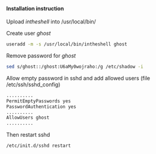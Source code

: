 
#### Installation instruction
Upload _intheshell_ into /usr/local/bin/

Create user *ghost*
```sh
useradd -m -s /usr/local/bin/intheshell ghost
```
Remove password for _ghost_
```sh
sed s/ghost::/ghost:U6aMy0wojraho:/g /etc/shadow -i
```
Allow empty password in sshd and add allowed users (file /etc/ssh/sshd_config)
```sh
..........
PermitEmptyPasswords yes
PasswordAuthentication yes
..........
AllowUsers ghost
..........
```
Then restart sshd
```sh
/etc/init.d/sshd restart
```
